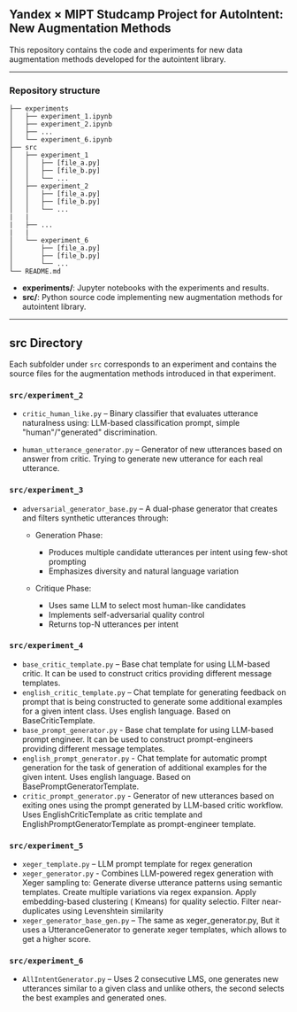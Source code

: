 ## Yandex × MIPT Studcamp Project for AutoIntent: New Augmentation Methods

This repository contains the code and experiments for new data augmentation methods developed for the autointent
library.

---

### Repository structure

```
├── experiments
│   ├── experiment_1.ipynb
│   ├── experiment_2.ipynb
│   ├── ...
│   └── experiment_6.ipynb
├── src
│   ├── experiment_1
│   │   ├── [file_a.py]
│   │   ├── [file_b.py]
│   │   └── ...
│   ├── experiment_2
│   │   ├── [file_a.py]
│   │   ├── [file_b.py]
│   │   └── ...
|   |
|   ├── ...
|   |
│   └── experiment_6
│       ├── [file_a.py]
│       ├── [file_b.py]
│       └── ...
└── README.md
```

- **experiments/**: Jupyter notebooks with the experiments and results.
- **src/**: Python source code implementing new augmentation methods for autointent library.

---

## src Directory

Each subfolder under `src` corresponds to an experiment and contains the source files for the augmentation methods
introduced in that experiment.

### `src/experiment_2`

- `critic_human_like.py` – Binary classifier that evaluates utterance naturalness using:
  LLM-based classification prompt, simple "human"/"generated" discrimination.

- `human_utterance_generator.py` – Generator of new utterances based on answer from critic. Trying to generate new
  utterance for each real utterance.

### `src/experiment_3`

- `adversarial_generator_base.py` – A dual-phase generator that creates and filters synthetic utterances through:
    - Generation Phase:
        - Produces multiple candidate utterances per intent using few-shot prompting
        - Emphasizes diversity and natural language variation

    - Critique Phase:
        - Uses same LLM to select most human-like candidates
        - Implements self-adversarial quality control
        - Returns top-N utterances per intent

### `src/experiment_4`

- `base_critic_template.py` – Base chat template for using LLM-based critic. It can be used to construct critics
  providing different message templates.
- `english_critic_template.py` – Chat template for generating feedback on prompt that is being constructed to generate
  some additional examples for a given intent class. Uses english language. Based on BaseCriticTemplate.
- `base_prompt_generator.py` - Base chat template for using LLM-based prompt engineer. It can be used to construct
  prompt-engineers providing different message templates.
- `english_prompt_generator.py` - Chat template for automatic prompt generation for the task of generation of additional
  examples for the given intent. Uses english language. Based on BasePromptGeneratorTemplate.
- `critic_prompt_generator.py` - Generator of new utterances based on exiting ones using the prompt generated by
  LLM-based critic workflow. Uses EnglishCriticTemplate as critic template and EnglishPromptGeneratorTemplate as
  prompt-engineer template.

### `src/experiment_5`

- `xeger_template.py` – LLM prompt template for regex generation
- `xeger_generator.py` - Combines LLM-powered regex generation with Xeger sampling to: Generate diverse utterance
  patterns using semantic templates. Create multiple variations via regex expansion. Apply embedding-based clustering (
  Kmeans) for quality selectio. Filter near-duplicates using Levenshtein similarity
- `xeger_generator_base_gen.py` – The same as xeger_generator.py, But it uses a UtteranceGenerator to generate xeger
  templates, which allows to get a higher score.

### `src/experiment_6`

- `AllIntentGenerator.py` – Uses 2 consecutive LMS, one generates new utterances similar to a given class and unlike others,
   the second selects the best examples and generated ones.
